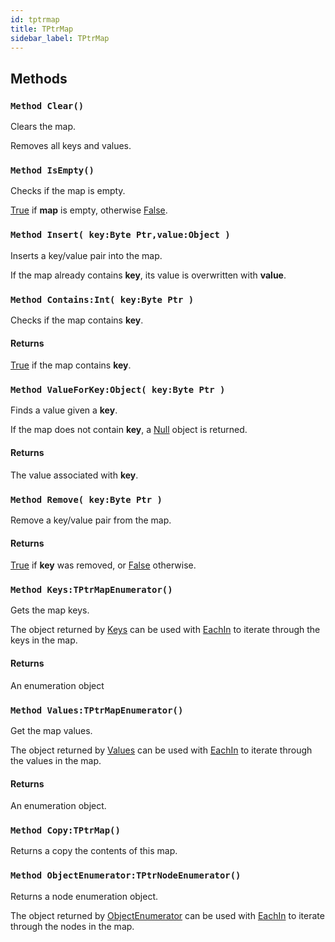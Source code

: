 ```yaml
---
id: tptrmap
title: TPtrMap
sidebar_label: TPtrMap
---
```



## Methods

### `Method Clear()`

Clears the map.

Removes all keys and values.



### `Method IsEmpty()`

Checks if the map is empty.

[True](../../../brl/brl.blitz/#true) if <b>map</b> is empty, otherwise [False](../../../brl/brl.blitz/#false).



### `Method Insert( key:Byte Ptr,value:Object )`

Inserts a key/value pair into the map.

If the map already contains <b>key</b>, its value is overwritten with <b>value</b>.



### `Method Contains:Int( key:Byte Ptr )`

Checks if the map contains <b>key</b>.

#### Returns
[True](../../../brl/brl.blitz/#true) if the map contains <b>key</b>.



### `Method ValueForKey:Object( key:Byte Ptr )`

Finds a value given a <b>key</b>.

If the map does not contain <b>key</b>, a [Null](../../../brl/brl.blitz/#null) object is returned.


#### Returns
The value associated with <b>key</b>.



### `Method Remove( key:Byte Ptr )`

Remove a key/value pair from the map.

#### Returns
[True](../../../brl/brl.blitz/#true) if <b>key</b> was removed, or [False](../../../brl/brl.blitz/#false) otherwise.



### `Method Keys:TPtrMapEnumerator()`

Gets the map keys.

The object returned by [Keys](../../../brl/brl.map/#method-keys-tptrmapenumerator) can be used with [EachIn](../../../brl/brl.blitz/#eachin) to iterate through the keys in the map.


#### Returns
An enumeration object



### `Method Values:TPtrMapEnumerator()`

Get the map values.

The object returned by [Values](../../../brl/brl.map/#method-values-tptrmapenumerator) can be used with [EachIn](../../../brl/brl.blitz/#eachin) to iterate through the values in the map.


#### Returns
An enumeration object.



### `Method Copy:TPtrMap()`

Returns a copy the contents of this map.


### `Method ObjectEnumerator:TPtrNodeEnumerator()`

Returns a node enumeration object.

The object returned by [ObjectEnumerator](../../../brl/brl.map/#method-objectenumerator-tptrnodeenumerator) can be used with [EachIn](../../../brl/brl.blitz/#eachin) to iterate through the nodes in the map.



